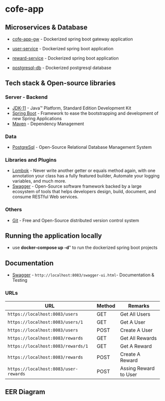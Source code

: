 # cofe-app

## Microservices & Database

* 	[cofe-app-gw](https://github.com/cengizbursali/cofe-app/tree/master/cofe-app-gw/) - Dockerized spring boot gateway application
* 	[user-service](https://github.com/cengizbursali/cofe-app/tree/master/user-service/) - Dockerized spring boot application
* 	[reward-service](https://github.com/cengizbursali/cofe-app/tree/master/reward-service/) - Dockerized spring boot application

* 	[postgresql-db](https://github.com/cengizbursali/cofe-app/tree/master/postgresql-db/) - Dockerized postgresql database


## Tech stack & Open-source libraries

### Server - Backend

* 	[JDK-11](https://www.oracle.com/java/technologies/javase-jdk11-downloads.html) - Java™ Platform, Standard Edition Development Kit
* 	[Spring Boot](https://spring.io/projects/spring-boot) - Framework to ease the bootstrapping and development of new Spring Applications
* 	[Maven](https://maven.apache.org/) - Dependency Management

### Data

* 	[PostgreSql](https://www.postgresql.org/) - Open-Source Relational Database Management System

###  Libraries and Plugins

* 	[Lombok](https://projectlombok.org/) - Never write another getter or equals method again, with one annotation your class has a fully featured builder, Automate your logging variables, and much more.
* 	[Swagger](https://swagger.io/) - Open-Source software framework backed by a large ecosystem of tools that helps developers design, build, document, and consume RESTful Web services.

### Others 

* 	[Git](https://git-scm.com/) - Free and Open-Source distributed version control system


## Running the application locally

*	use **docker-compose up -d**" to run the dockerized spring boot projects

## Documentation

* 	[Swagger](http://localhost:8083/swagger-ui.html) - `http://localhost:8083/swagger-ui.html`- Documentation & Testing

### URLs

|                   URL                   | Method |          Remarks       |
|-----------------------------------------|--------|------------------------|
|`https://localhost:8083/users`           | GET    | Get All Users          |
|`https://localhost:8083/users/1`         | GET    | Get A User             |
|`https://localhost:8083/users`           | POST   | Create A User          |
|`https://localhost:8083/rewards`         | GET    | Get All Rewards        |
|`https://localhost:8083/rewards/1`       | GET    | Get A Reward           |
|`https://localhost:8083/rewards`         | POST   | Create A Reward        |
|`https://localhost:8083/user-rewards`    | POST   | Assing Reward to User  |



## EER Diagram





